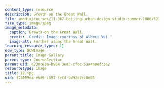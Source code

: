 ```yaml
---
content_type: resource
description: Growth on the Great Wall.
file: /media/courses/11-307-beijing-urban-design-studio-summer-2006/f23059eaeb09c397fef49d92e2ec8e85_18.jpg
file_type: image/jpeg
image_metadata:
  caption: Growth on the Great Wall.
  credit: 'Credit: Image courtesy of Albert Wei.'
  image-alt: Further along the Great Wall.
learning_resource_types: []
ocw_type: OCWImage
parent_title: Image Gallery
parent_type: CourseSection
parent_uid: e230c63a-b96e-3ea5-cfec-53a4a0efc3e2
resourcetype: Image
title: 18.jpg
uid: f23059ea-eb09-c397-fef4-9d92e2ec8e85
---
```

